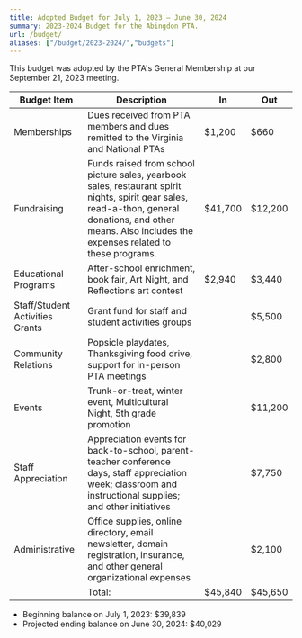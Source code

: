 ```yaml
---
title: Adopted Budget for July 1, 2023 — June 30, 2024
summary: 2023-2024 Budget for the Abingdon PTA.
url: /budget/
aliases: ["/budget/2023-2024/","budgets"]
---
```


This budget was adopted by the PTA's General Membership at our September 21, 2023 meeting.

| Budget Item                     | Description                                                  | In      | Out     |
| ------------------------------- | ------------------------------------------------------------ | ------- | ------- |
| Memberships                     | Dues received from PTA members and dues remitted to the Virginia and National PTAs | $1,200  | $660    |
| Fundraising                     | Funds raised from school picture sales, yearbook sales, restaurant spirit nights, spirit gear sales, read-a-thon, general donations, and other means. Also includes the expenses related to these programs. | $41,700 | $12,200 |
| Educational Programs            | After-school enrichment, book fair, Art Night, and Reflections art contest | $2,940  | $3,440  |
| Staff/Student Activities Grants | Grant fund for staff and student activities groups           |         | $5,500  |
| Community Relations             | Popsicle playdates, Thanksgiving food drive, support for in-person PTA meetings |         | $2,800  |
| Events                          | Trunk-or-treat, winter event, Multicultural Night, 5th grade promotion |         | $11,200 |
| Staff Appreciation              | Appreciation events for back-to-school, parent-teacher conference days, staff appreciation week; classroom and instructional supplies; and other initiatives |         | $7,750  |
| Administrative                  | Office supplies, online directory, email newsletter, domain registration, insurance, and other general organizational expenses |         | $2,100  |
|                                 | Total:                                                       | $45,840 | $45,650 |

- Beginning balance on July 1, 2023: $39,839
- Projected ending balance on June 30, 2024: $40,029